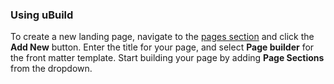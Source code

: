 ### Using uBuild
To create a new landing page, navigate to the [pages section](#/sections/pages/) and 
click the **Add New** button. Enter the title for your page, and select **Page builder** 
for the front matter template. Start building your page by adding **Page Sections** 
from the dropdown.